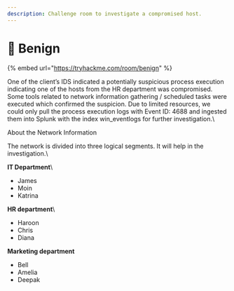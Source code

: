 ```yaml
---
description: Challenge room to investigate a compromised host.
---
```


# 🐞 Benign

{% embed url="https://tryhackme.com/room/benign" %}

One of the client’s IDS indicated a potentially suspicious process execution indicating one of the hosts from the HR department was compromised. Some tools related to network information gathering / scheduled tasks were executed which confirmed the suspicion. Due to limited resources, we could only pull the process execution logs with Event ID: 4688 and ingested them into Splunk with the index win\_eventlogs for further investigation.\


About the Network Information

The network is divided into three logical segments. It will help in the investigation.\


**IT Department**\


* James
* Moin
* Katrina

**HR department**\


* Haroon
* Chris
* Diana

**Marketing department**

* Bell
* Amelia
* Deepak
